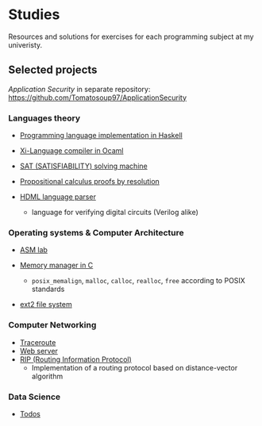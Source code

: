 # Studies

Resources and solutions for exercises for each programming subject at my univeristy.

## Selected projects

*Application Security* in separate repository:
https://github.com/Tomatosoup97/ApplicationSecurity

### Languages theory

- [Programming language implementation in Haskell](./Metody_Programowania/Solutions/Haskell/Interpreter)

- [Xi-Language compiler in Ocaml](./Compiler_Construction/xi-lang)

- [SAT (SATISFIABILITY) solving machine](./Metody_Programowania/Solutions/Prolog/SAT-solver/main.pl)

- [Propositional calculus proofs by resolution](./Metody_Programowania/Solutions/Prolog/Resolution/main.pl)

- [HDML language parser](./Metody_Programowania/Solutions/Prolog/HDMLParser/main.pl)
    - language for verifying digital circuits (Verilog alike)

### Operating systems & Computer Architecture

- [ASM lab](./ASK/Solutions/set7)

- [Memory manager in C](./Systemy_Operacyjne/solutions/lab3)
    - `posix_memalign`, `malloc`, `calloc`, `realloc`, `free` according to POSIX standards

- [ext2 file system](https://github.com/Tomatosoup97/ext2-fs)

### Computer Networking

- [Traceroute](./Sieci_Komputerowe/traceroute)
- [Web server](https://github.com/Tomatosoup97/Web-Server)
- [RIP (Routing Information Protocol)](./Sieci_Komputerowe/router)
    - Implementation of a routing protocol based on distance-vector algorithm

### Data Science

- [Todos](https://github.com/Tomatosoup97/Notebooks)

